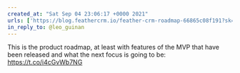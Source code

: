 ```yaml
---
created_at: "Sat Sep 04 23:06:17 +0000 2021"
urls: ['https://blog.feathercrm.io/feather-crm-roadmap-66865c08f191?sk=989cfece40a1b1efe723102f359a3191']
in_reply_to: @leo_guinan
---
```


This is the product roadmap, at least with features of the MVP that have been released and what the next focus is going to be:
https://t.co/i4cGvWb7NG